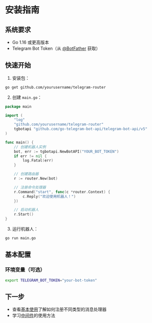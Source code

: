 # 安装指南

## 系统要求

- Go 1.16 或更高版本
- Telegram Bot Token（从 [@BotFather](https://t.me/BotFather) 获取）

## 快速开始

1. 安装包：

```bash
go get github.com/yourusername/telegram-router
```

2. 创建 `main.go`：

```go
package main

import (
    "log"
    "github.com/yourusername/telegram-router"
    tgbotapi "github.com/go-telegram-bot-api/telegram-bot-api/v5"
)

func main() {
    // 创建机器人实例
    bot, err := tgbotapi.NewBotAPI("YOUR_BOT_TOKEN")
    if err != nil {
        log.Fatal(err)
    }

    // 创建路由器
    r := router.New(bot)

    // 注册命令处理器
    r.Command("start", func(c *router.Context) {
        c.Reply("欢迎使用机器人！")
    })

    // 启动机器人
    r.Start()
}
```

3. 运行机器人：

```bash
go run main.go
```

## 基本配置

### 环境变量（可选）

```bash
export TELEGRAM_BOT_TOKEN="your-bot-token"
```

## 下一步

- 查看[基本使用](basic-usage.md)了解如何注册不同类型的消息处理器
- 学习[中间件](middleware.md)的使用方法 